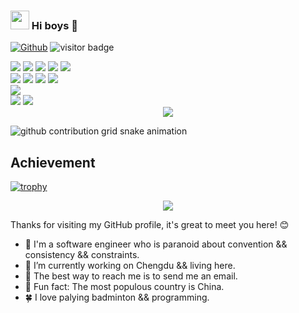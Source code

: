 
### <img src="https://emojis.slackmojis.com/emojis/images/1531849430/4246/blob-sunglasses.gif?1531849430" width="30"/> Hi boys 👋

[![Github](https://img.shields.io/github/followers/zjzjzjzj1874?label=Follow&style=social)](https://github.com/zjzjzjzj1874)
<img src="https://visitor-badge.laobi.icu/badge?page_id=zjzjzjzj1874.zjzjzjzj1874" alt="visitor badge"/>


<div >
  <img src="https://img.shields.io/badge/-Go-f6da1c?style=flat&logo=Go&logoColor=white">
  <img src="https://img.shields.io/badge/-Shell-3C873A?style=flat&logo=Shell&logoColor=white">
  <img src="https://img.shields.io/badge/-Kubernetes-00b4ce?style=flat&logo=Kubernetes&logoColor=white">
  <img src="https://img.shields.io/badge/-Elasticsearch-2b6dbf?style=flat&logo=Elasticsearch&logoColor=white">
  <img src="https://img.shields.io/badge/-Prometheus-46b882?style=flat&logo=Prometheus&logoColor=white">
</div>
<div >
  <img src="https://img.shields.io/badge/-Git-ee462c?style=flat&logo=git&logoColor=white">
  <img src="https://img.shields.io/badge/-Github-black?style=flat&logo=github">
  <img src="https://img.shields.io/badge/-Webpack-%232C3A42?style=flat-square&logo=webpack">
  <img src="https://img.shields.io/badge/-Jenkins-%234B32C3?style=flat-square&logo=Jenkins">
</div>

[//]: # (访问数据统计)
[//]: # (#### <div align="center">![]&#40;https://komarev.com/ghpvc/?username=zjzjzjzj1874&label=views-count&#41;</div>)

[//]: # ()
[//]: # (![visitors]&#40;https://visitor-badge.laobi.icu/badge?page_id=zjzjzjzj1874.profile&style=flat&#41;)

[//]: # (<div align="center"><img src="https://profile-counter.glitch.me/zjzjzjzj1874/count.svg"/></div>)

[//]: # (语言统计)
<div align="left">
    <img src="https://github-readme-stats.vercel.app/api/top-langs?username=zjzjzjzj1874&show_icons=true&theme=tokyonight" />
</div>

[//]: # (添加仓库统计数据)
<div align="left">
    <img src="https://github-readme-stats.vercel.app/api?username=zjzjzjzj1874&show_icons=true&theme=tokyonight" />
    <img src="https://github-readme-streak-stats.herokuapp.com/?user=zjzjzjzj1874&show_icons=true&theme=tokyonight" />
</div>

[//]: # (Github活动统计图)
<div align="center"><img src="https://github-readme-activity-graph.vercel.app/graph?username=zjzjzjzj1874&show_icons=true&theme=xcode" /></div>


![github contribution grid snake animation](https://cdn.isdelivr.net/gh/zjzjzjzj1874/zjzjzjzj1874/assets/github-contribution-grid-snake.svg)

## Achievement

[//]: # ([![trophy]&#40;https://github-profile-trophy.vercel.app/?username=zjzjzjzj1874&#41;]&#40;https://github.com/ryo-ma/github-profile-trophy&#41;)
[![trophy](https://github-profile-trophy.vercel.app/?username=ryo-ma&theme=dracula)](https://github.com/ryo-ma/github-profile-trophy)


<div align="center"><img src="https://readme-typing-svg.herokuapp.com/?lines=欢迎来到我的世界!&center=true&font=Roboto&size=27" /></div>


Thanks for visiting my GitHub profile, it's great to meet you here! 😊

- :telescope: I'm a software engineer who is paranoid about convention && consistency && constraints.
- :ferris_wheel: I’m currently working on Chengdu && living here.
- :love_letter: The best way to reach me is to send me an email.
- :wedding: Fun fact: The most populous country is China.
- :four_leaf_clover: I love palying badminton && programming.


<!--
**zjzjzjzj1874/zjzjzjzj1874** is a ✨ _special_ ✨ repository because its `README.md` (this file) appears on your GitHub profile.

Here are some ideas to get you started:

- 🔭 I’m currently working on ...
- 🌱 I’m currently learning ...
- 👯 I’m looking to collaborate on ...
- 🤔 I’m looking for help with ...
- 💬 Ask me about ...
- 📫 How to reach me: ...
- 😄 Pronouns: ...
- ⚡ Fun fact: ...
-->
